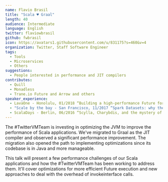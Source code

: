 ```yaml
---
name: Flavio Brasil
title: "Scala ♥ Graal"
length: 40
audience: Intermediate
language: English
twitter: flaviowbrasil
github: fwbrasil
icon: https://avatars1.githubusercontent.com/u/831175?s=460&v=4
organization: Twitter, Staff Software Engineer
tags:
  - Tools
  - Microservices
  - Others
suggestions:
  - People interested in performance and JIT compilers
contributes:
  - Quill
  - Monadless
  - Trane.io Future and Arrow and others
speaker_experience:
  - LavaOne - Honolulu, 01/2018 “Building a high-performance Future for the JVM” <a href='https://youtu.be/grz4uIi0McI'>https://youtu.be/grz4uIi0McI</a>
  - "Scale by the bay - San Francisco, 11/2017 “Spark Datasets: why they aren't great and what could be done” <a href='https://youtu.be/gIq1zRUE4as'>https://youtu.be/gIq1zRUE4as</a>"
  - ScalaDays - Berlin, 06/2016 “Scylla, Charybdis, and the mystery of Quill” <a href='https://youtu.be/nqSYccoSeio'>https://youtu.be/nqSYccoSeio</a>
---
```

The #TwitterVMTeam is investing in optimizing the JVM to improve the performance of Scala applications. We've migrated to Graal as the JIT compiler and observed a significant performance improvement. The migration also opened the path to implementing optimizations since its codebase is in Java and more manageable.

This talk will present a few performance challenges of our Scala applications and how the #TwitterVMTeam has been working to address them. It'll cover optimizations for more efficient Future execution and new approaches to deal with the overhead of invokeinterface calls.
